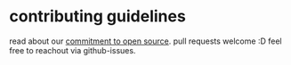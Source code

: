 # contributing guidelines

read about our [commitment to open source](https://github.com/oss).
pull requests welcome :D feel free to reachout via github-issues.